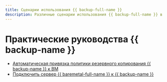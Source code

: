 ```yaml
---
title: Сценарии использования {{ backup-full-name }}
description: Различные сценарии использования {{ backup-full-name }} в {{ yandex-cloud }}.
---
```


# Практические руководства {{ backup-name }}

* [Автоматическая привязка политики резервного копирования {{ backup-name }} к ВМ](vm-with-backup-policy/index.md)
* [Подключить сервер {{ baremetal-full-name }} к {{ backup-name }}](backup-baremetal.md)